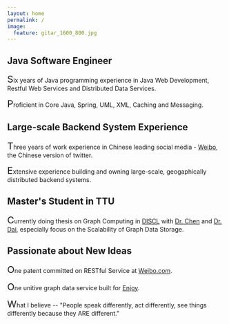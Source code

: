 ```yaml
---
layout: home
permalink: /
image:
  feature: gitar_1600_800.jpg
---
```


<div class="tiles">

<div class="tile">
  <h2 class="post-title">Java Software Engineer</h2>
  <p class="post-excerpt"><span style="font-size:22px">S</span>ix years of Java programming experience in Java Web Development, Restful Web Services and Distributed Data Services.</p><p class="post-excerpt"><span style="font-size:22px">P</span>roficient in Core Java, Spring, UML, XML, Caching and Messaging.</p>
</div><!-- /.tile -->

<div class="tile">
  <h2 class="post-title">Large-scale Backend System Experience</h2>
  <p class="post-excerpt"><span style="font-size:22px">T</span>hree years of work experience in Chinese leading social media - <a href="http://www.weibo.com/" target="_blank">Weibo</a>, the Chinese version of twitter.</p> <p class="post-excerpt"><span style="font-size:22px">E</span>xtensive experience building and owning large-scale, geogaphically distributed backend systems.</span></p>
</div><!-- /.tile -->

<div class="tile">
  <h2 class="post-title">Master&#39;s Student in TTU</h2>
  <p class="post-excerpt"><span style="font-size:22px">C</span>urrently doing thesis on Graph Computing in <a href="http://discl.cs.ttu.edu" target="_blank">DISCL</a> with <a href="http://www.myweb.ttu.edu/yonchen/" target="_blank">Dr. Chen</a> and <a href="https://sites.google.com/site/dongdai13/" target="_blank">Dr. Dai</a>, especially focus on the Scalability of Graph Data Storage.</p>
</div><!-- /.tile -->

<div class="tile">
  <h2 class="post-title">Passionate about New Ideas</h2>
  <p class="post-excerpt"><span style="font-size:22px">O</span>ne patent committed on RESTful Service at <a href="http://www.weibo.com/" target="_blank">Weibo.com</a>.</p><p class="post-excerpt"><span style="font-size:22px">O</span>ne unitive graph data service built for <a href="http://enjoy.ricebook.com" target="_blank">Enjoy</a>.</p><p class="post-excerpt"><span style="font-size:22px">W</span>hat I believe -- &quot;People speak differently, act differently, see things differently because they ARE different.&quot;</p>
</div><!-- /.tile -->

</div><!-- /.tiles -->
